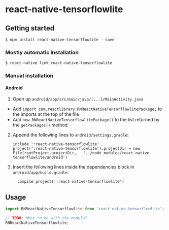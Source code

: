 
# react-native-tensorflowlite

## Getting started

`$ npm install react-native-tensorflowlite --save`

### Mostly automatic installation

`$ react-native link react-native-tensorflowlite`

### Manual installation


#### Android

1. Open up `android/app/src/main/java/[...]/MainActivity.java`
  - Add `import com.reactlibrary.RNReactNativeTensorflowlitePackage;` to the imports at the top of the file
  - Add `new RNReactNativeTensorflowlitePackage()` to the list returned by the `getPackages()` method
2. Append the following lines to `android/settings.gradle`:
  	```
  	include ':react-native-tensorflowlite'
  	project(':react-native-tensorflowlite').projectDir = new File(rootProject.projectDir, 	'../node_modules/react-native-tensorflowlite/android')
  	```
3. Insert the following lines inside the dependencies block in `android/app/build.gradle`:
  	```
      compile project(':react-native-tensorflowlite')
  	```


## Usage
```javascript
import RNReactNativeTensorflowlite from 'react-native-tensorflowlite';

// TODO: What to do with the module?
RNReactNativeTensorflowlite;
```
  
